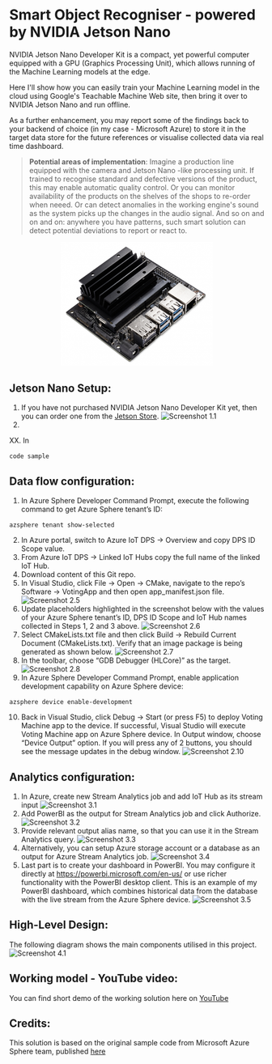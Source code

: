 # Smart Object Recogniser - powered by NVIDIA Jetson Nano
NVIDIA Jetson Nano Developer Kit is a compact, yet powerful computer equipped with a GPU (Graphics Processing Unit), which allows running of the Machine Learning models at the edge.

Here I'll show how you can easily train your Machine Learning model in the cloud using Google's Teachable Machine Web site, then bring it over to NVIDIA Jetson Nano and run offline.

As a further enhancement, you may report some of the findings back to your backend of choice (in my case - Microsoft Azure) to store it in the target data store for the future references or visualise collected data via real time dashboard.
> **Potential areas of implementation**: Imagine a production line equipped with the camera and Jetson Nano -like processing unit. If trained to recognise standard and defective versions of the product, this may enable automatic quality control. Or you can monitor availability of the products on the shelves of the shops to re-order when neeed. Or can detect anomalies in the working engine's sound as the system picks up the changes in the audio signal. And so on and on and on: anywhere you have patterns, such smart solution can detect potential deviations to report or react to.
<p align="center">
  <img src="/images/JetsonNano_DevKit.jpg" width="300">
</p>

## Jetson Nano Setup:
1. If you have not purchased NVIDIA Jetson Nano Developer Kit yet, then you can order one from the [Jetson Store](https://www.nvidia.com/en-gb/autonomous-machines/jetson-store/).
![Screenshot 1.1](/images/Infra_1.png)
2. 

XX. In
```
code sample
```

 
## Data flow configuration:
1. In Azure Sphere Developer Command Prompt, execute the following command to get Azure Sphere tenant’s ID:
```
azsphere tenant show-selected
```
2. In Azure portal, switch to Azure IoT DPS -> Overview and copy DPS ID Scope value.
3. From Azure IoT DPS -> Linked IoT Hubs copy the full name of the linked IoT Hub.
4. Download content of this Git repo.
5. In Visual Studio, click File -> Open -> CMake, navigate to the repo’s Software -> VotingApp and then open app_manifest.json file.
![Screenshot 2.5](/images/Soft_5.png)
6. Update placeholders highlighted in the screenshot below with the values of your Azure Sphere tenant’s ID, DPS ID Scope and IoT Hub names collected in Steps 1, 2 and 3 above.
![Screenshot 2.6](/images/Soft_6.png)
7. Select CMakeLists.txt file and then click Build -> Rebuild Current Document (CMakeLists.txt). Verify that an image package is being generated as shown below.
![Screenshot 2.7](/images/Soft_7.png)
8. In the toolbar, choose “GDB Debugger (HLCore)” as the target.
![Screenshot 2.8](/images/Soft_8.png)
9. In Azure Sphere Developer Command Prompt, enable application development capability on Azure Sphere device:
```
azsphere device enable-development
```
10. Back in Visual Studio, click Debug -> Start (or press F5) to deploy Voting Machine app to the device. If successful, Visual Studio will execute Voting Machine app on Azure Sphere device. In Output window, choose “Device Output” option. If you will press any of 2 buttons, you should see the message updates in the debug window.
![Screenshot 2.10](/images/Soft_10.png)

## Analytics configuration:
1. In Azure, create new Stream Analytics job and add IoT Hub as its stream input
![Screenshot 3.1](/images/Analytics_1.png)
2. Add PowerBI as the output for Stream Analytics job and click Authorize.
![Screenshot 3.2](/images/Analytics_2.png)
3. Provide relevant output alias name, so that you can use it in the Stream Analytics query.
![Screenshot 3.3](/images/Analytics_3.png)
4. Alternatively, you can setup Azure storage account or a database as an output for Azure Stream Analytics job.
![Screenshot 3.4](/images/Analytics_4.png)
5. Last part is to create your dashboard in PowerBI. You may configure it directly at https://powerbi.microsoft.com/en-us/ or use richer functionality with the PowerBI desktop client. This is an example of my PowerBI dashboard, which combines historical data from the database with the live stream from the Azure Sphere device.
![Screenshot 3.5](/images/Analytics_5.png)

## High-Level Design:
The following diagram shows the main components utilised in this project.
![Screenshot 4.1](/images/AzSphere_Schematics.png)

## Working model - YouTube video:
You can find short demo of the working solution here on [YouTube](https://youtu.be/QZcHa6_i7bo)

## Credits:
This solution is based on the original sample code from Microsoft Azure Sphere team, published [here](https://github.com/Azure/azure-sphere-samples)
